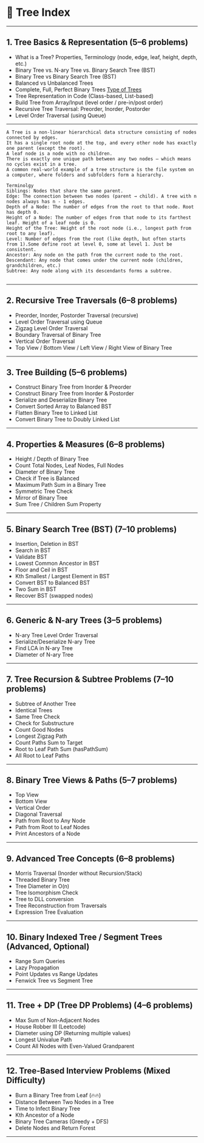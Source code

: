 # 🌳 **Tree Index**

---

## **1. Tree Basics & Representation (5–6 problems)**

- What is a Tree? Properties, Terminology (node, edge, leaf, height, depth, etc.)
- Binary Tree vs. N-ary Tree vs. Binary Search Tree (BST)
- Binary Tree vs Binary Search Tree (BST)
- Balanced vs Unbalanced Trees
- Complete, Full, Perfect Binary Trees [Type of Trees](./TreeTypes.md)
- Tree Representation in Code (Class-based, List-based) 
- Build Tree from Array/Input (level order / pre-in/post order)
- Recursive Tree Traversal: Preorder, Inorder, Postorder
- Level Order Traversal (using Queue)

---

```
A Tree is a non-linear hierarchical data structure consisting of nodes connected by edges.
It has a single root node at the top, and every other node has exactly one parent (except the root).
A leaf node is a node with no children.
There is exactly one unique path between any two nodes — which means no cycles exist in a tree.
A common real-world example of a tree structure is the file system on a computer, where folders and subfolders form a hierarchy.

Terminolgy
Siblings: Nodes that share the same parent.
Edge: The connection between two nodes (parent → child). A tree with n nodes always has n - 1 edges.
Depth of a Node: The number of edges from the root to that node. Root has depth 0.
Height of a Node: The number of edges from that node to its farthest leaf. Height of a leaf node is 0.
Height of the Tree: Height of the root node (i.e., longest path from root to any leaf).
Level: Number of edges from the root (like depth, but often starts from 1).Some define root at level 0, some at level 1. Just be consistent.
Ancestor: Any node on the path from the current node to the root.
Descendant: Any node that comes under the current node (children, grandchildren, etc.)
Subtree: Any node along with its descendants forms a subtree.


```

---

## **2. Recursive Tree Traversals (6–8 problems)**

- Preorder, Inorder, Postorder Traversal (recursive)
- Level Order Traversal using Queue
- Zigzag Level Order Traversal
- Boundary Traversal of Binary Tree
- Vertical Order Traversal
- Top View / Bottom View / Left View / Right View of Binary Tree

---

## **3. Tree Building (5–6 problems)**

- Construct Binary Tree from Inorder & Preorder
- Construct Binary Tree from Inorder & Postorder
- Serialize and Deserialize Binary Tree
- Convert Sorted Array to Balanced BST
- Flatten Binary Tree to Linked List
- Convert Binary Tree to Doubly Linked List

---

## **4. Properties & Measures (6–8 problems)**

- Height / Depth of Binary Tree
- Count Total Nodes, Leaf Nodes, Full Nodes
- Diameter of Binary Tree
- Check if Tree is Balanced
- Maximum Path Sum in a Binary Tree
- Symmetric Tree Check
- Mirror of Binary Tree
- Sum Tree / Children Sum Property

---

## **5. Binary Search Tree (BST) (7–10 problems)**

- Insertion, Deletion in BST
- Search in BST
- Validate BST
- Lowest Common Ancestor in BST
- Floor and Ceil in BST
- Kth Smallest / Largest Element in BST
- Convert BST to Balanced BST
- Two Sum in BST
- Recover BST (swapped nodes)

---

## **6. Generic & N-ary Trees (3–5 problems)**

- N-ary Tree Level Order Traversal
- Serialize/Deserialize N-ary Tree
- Find LCA in N-ary Tree
- Diameter of N-ary Tree

---

## **7. Tree Recursion & Subtree Problems (7–10 problems)**

- Subtree of Another Tree
- Identical Trees
- Same Tree Check
- Check for Substructure
- Count Good Nodes
- Longest Zigzag Path
- Count Paths Sum to Target
- Root to Leaf Path Sum (hasPathSum)
- All Root to Leaf Paths

---

## **8. Binary Tree Views & Paths (5–7 problems)**

- Top View
- Bottom View
- Vertical Order
- Diagonal Traversal
- Path from Root to Any Node
- Path from Root to Leaf Nodes
- Print Ancestors of a Node

---

## **9. Advanced Tree Concepts (6–8 problems)**

- Morris Traversal (Inorder without Recursion/Stack)
- Threaded Binary Tree
- Tree Diameter in O(n)
- Tree Isomorphism Check
- Tree to DLL conversion
- Tree Reconstruction from Traversals
- Expression Tree Evaluation

---

## **10. Binary Indexed Tree / Segment Trees (Advanced, Optional)**

- Range Sum Queries
- Lazy Propagation
- Point Updates vs Range Updates
- Fenwick Tree vs Segment Tree

---

## **11. Tree + DP (Tree DP Problems) (4–6 problems)**

- Max Sum of Non-Adjacent Nodes
- House Robber III (Leetcode)
- Diameter using DP (Returning multiple values)
- Longest Univalue Path
- Count All Nodes with Even-Valued Grandparent

---

## **12. Tree-Based Interview Problems (Mixed Difficulty)**

- Burn a Binary Tree from Leaf (🔥🔥)
- Distance Between Two Nodes in a Tree
- Time to Infect Binary Tree
- Kth Ancestor of a Node
- Binary Tree Cameras (Greedy + DFS)
- Delete Nodes and Return Forest

---
